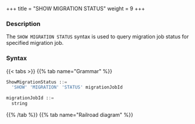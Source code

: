 +++
title = "SHOW MIGRATION STATUS"
weight = 9
+++

### Description

The `SHOW MIGRATION STATUS` syntax is used to query migration job status for specified migration job.

### Syntax

{{< tabs >}}
{{% tab name="Grammar" %}}
```sql
ShowMigrationStatus ::=
  'SHOW' 'MIGRATION' 'STATUS' migrationJobId 

migrationJobId ::=
  string
```
{{% /tab %}}
{{% tab name="Railroad diagram" %}}
<iframe frameborder="0" name="diagram" id="diagram" width="100%" height="100%"></iframe>
{{% /tab %}}
{{< /tabs >}}

### Supplement

- `migrationJobId` needs to be obtained through `SHOW MIGRATION LIST` syntax query

### Return Value Description

| column                         | Description                          |
|--------------------------------|--------------------------------------|
| item                           | migration job sharding serial number |
| data source                    | migration source                     |
| status                         | migration job status                 |
| processed_records_count        | number of processed rows             |
| inventory_finished_percentage  | finished percentage of migration job |
| incremental_idle_seconds       | incremental idle time                |
| error_message                  | error message                        |

### Example

- Query migration job status

```sql
SHOW MIGRATION STATUS 'j010180026753ef0e25d3932d94d1673ba551';
```

```sql
mysql> SHOW MIGRATION STATUS 'j010180026753ef0e25d3932d94d1673ba551';
+------+-------------+--------------------------+--------+-------------------------+-------------------------------+--------------------------+---------------+
| item | data_source | status                   | active | processed_records_count | inventory_finished_percentage | incremental_idle_seconds | error_message |
+------+-------------+--------------------------+--------+-------------------------+-------------------------------+--------------------------+---------------+
| 0    | su_1        | EXECUTE_INCREMENTAL_TASK | true   | 6                       | 100                           | 25                       |               |
+------+-------------+--------------------------+--------+-------------------------+-------------------------------+--------------------------+---------------+
1 row in set (0.01 sec)
```

### Reserved word

`SHOW`, `MIGRATION`, `STATUS`

### Related links

- [Reserved word](/en/reference/distsql/syntax/reserved-word/)
